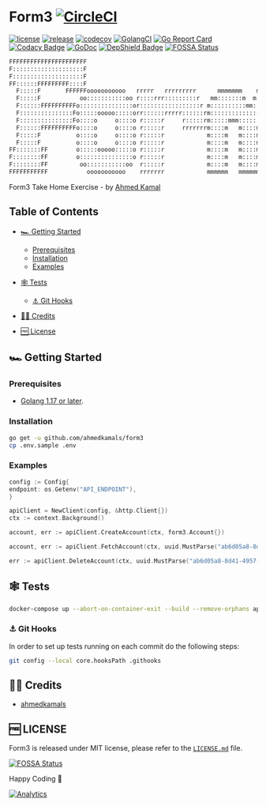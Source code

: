 Form3 [![CircleCI](https://circleci.com/gh/ahmedkamals/form3.svg?style=svg)](https://circleci.com/gh/ahmedkamals/form3 "Build Status")
======

[![license](https://img.shields.io/github/license/mashape/apistatus.svg)](LICENSE.md "License")
[![release](https://img.shields.io/github/v/release/ahmedkamals/form3.svg)](https://github.com/ahmedkamals/form3/releases/latest "Release")
[![codecov](https://codecov.io/gh/ahmedkamals/form3/branch/main/graph/badge.svg?token=XPINFB5JYV)](https://codecov.io/gh/ahmedkamals/form3 "Code Coverage")
[![GolangCI](https://golangci.com/badges/github.com/ahmedkamals/form3.svg?style=flat-square)](https://golangci.com/r/github.com/ahmedkamals/form3 "Code Coverage")
[![Go Report Card](https://goreportcard.com/badge/github.com/ahmedkamals/form3)](https://goreportcard.com/report/github.com/ahmedkamals/form3 "Go Report Card")
[![Codacy Badge](https://app.codacy.com/project/badge/Grade/65feb277726f4a10895f028d460f9196)](https://www.codacy.com/manual/ahmedkamals/form3?utm_source=github.com&amp;utm_medium=referral&amp;utm_content=ahmedkamals/form3&amp;utm_campaign=Badge_Grade "Code Quality")
[![GoDoc](https://godoc.org/github.com/ahmedkamals/form3?status.svg)](https://godoc.org/github.com/ahmedkamals/form3 "Documentation")
[![DepShield Badge](https://depshield.sonatype.org/badges/ahmedkamals/form3/depshield.svg)](https://depshield.github.io "DepShield")
[![FOSSA Status](https://app.fossa.io/api/projects/git%2Bgithub.com%2Fahmedkamals%2Fform3.svg?type=shield)](https://app.fossa.io/projects/git%2Bgithub.com%2Fahmedkamals%2Fform3?ref=badge_shield "Dependencies")

```bash
FFFFFFFFFFFFFFFFFFFFFF                                                           333333333333333
F::::::::::::::::::::F                                                          3:::::::::::::::33
F::::::::::::::::::::F                                                          3::::::33333::::::3
FF::::::FFFFFFFFF::::F                                                          3333333     3:::::3
  F:::::F       FFFFFFooooooooooo   rrrrr   rrrrrrrrr      mmmmmmm    mmmmmmm               3:::::3
  F:::::F           oo:::::::::::oo r::::rrr:::::::::r   mm:::::::m  m:::::::mm             3:::::3
  F::::::FFFFFFFFFFo:::::::::::::::or:::::::::::::::::r m::::::::::mm::::::::::m    33333333:::::3
  F:::::::::::::::Fo:::::ooooo:::::orr::::::rrrrr::::::rm::::::::::::::::::::::m    3:::::::::::3
  F:::::::::::::::Fo::::o     o::::o r:::::r     r:::::rm:::::mmm::::::mmm:::::m    33333333:::::3
  F::::::FFFFFFFFFFo::::o     o::::o r:::::r     rrrrrrrm::::m   m::::m   m::::m            3:::::3
  F:::::F          o::::o     o::::o r:::::r            m::::m   m::::m   m::::m            3:::::3
  F:::::F          o::::o     o::::o r:::::r            m::::m   m::::m   m::::m            3:::::3
FF:::::::FF        o:::::ooooo:::::o r:::::r            m::::m   m::::m   m::::m3333333     3:::::3
F::::::::FF        o:::::::::::::::o r:::::r            m::::m   m::::m   m::::m3::::::33333::::::3
F::::::::FF         oo:::::::::::oo  r:::::r            m::::m   m::::m   m::::m3:::::::::::::::33
FFFFFFFFFFF           ooooooooooo    rrrrrrr            mmmmmm   mmmmmm   mmmmmm 333333333333333
```

Form3 Take Home Exercise - by [Ahmed Kamal][2]

Table of Contents
-----------------

* [🏎️ Getting Started](#-getting-started)

    * [Prerequisites](#prerequisites)
    * [Installation](#installation)
    * [Examples](#examples)

* [🕸️ Tests](#-tests)

    * [⚓ Git Hooks](#-git-hooks)

* [👨‍💻 Credits](#-credits)

* [🆓 License](#-license)

🏎️ Getting Started
------------------

### Prerequisites

* [Golang 1.17 or later][1].

### Installation

```bash
go get -u github.com/ahmedkamals/form3
cp .env.sample .env
```

### Examples

```go
config := Config{
endpoint: os.Getenv("API_ENDPOINT"),
}

apiClient = NewClient(config, &http.Client{})
ctx := context.Background()

account, err := apiClient.CreateAccount(ctx, form3.Account{})

account, err := apiClient.FetchAccount(ctx, uuid.MustParse("ab6d05a8-8d41-4957-833e-fcc42126351b"), 0)

err := apiClient.DeleteAccount(ctx, uuid.MustParse("ab6d05a8-8d41-4957-833e-fcc42126351b"), 0)
```

🕸️ Tests
--------

```bash
docker-compose up --abort-on-container-exit --build --remove-orphans api-client
```

### ⚓ Git Hooks

In order to set up tests running on each commit do the following steps:

```bash
git config --local core.hooksPath .githooks
```

👨‍💻 Credits
----------

* [ahmedkamals][2]

🆓 LICENSE
----------

Form3 is released under MIT license, please refer to
the [`LICENSE.md`](https://github.com/ahmedkamals/form3/blob/main/LICENSE.md "License") file.

[![FOSSA Status](https://app.fossa.io/api/projects/git%2Bgithub.com%2Fahmedkamals%2Fform3.svg?type=large)](https://app.fossa.io/projects/git%2Bgithub.com%2Fahmedkamals%2Fform3?ref=badge_large "Dependencies")

Happy Coding 🙂

[![Analytics](http://www.google-analytics.com/__utm.gif?utmwv=4&utmn=869876874&utmac=UA-136526477-1&utmcs=ISO-8859-1&utmhn=github.com&utmdt=form3&utmcn=1&utmr=0&utmp=/ahmedkamals/form3?utm_source=www.github.com&utm_campaign=form3&utm_term=form3&utm_content=form3&utm_medium=repository&utmac=UA-136526477-1)]()

[1]: https://golang.org/dl/ "Download Golang"

[2]: https://github.com/ahmedkamals "Author"
